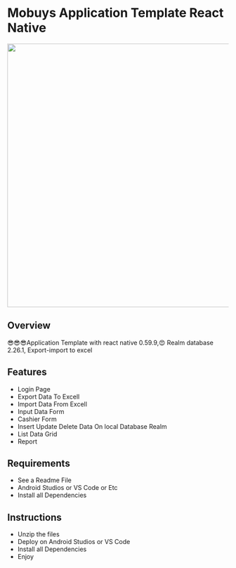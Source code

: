 # Mobuys Application Template React Native

<p><img src="https://www.codester.com/static/uploads/items/000/013/13702/preview-xl.jpg" alt="" width="600px" height="auto" /></p>

<div class="row">
<div class="col-lg-12">
<div class="panel b-a">
<div class="panel-heading bg-white-only b-light b-b font-bold ">
<h2 class="h4 font-bold ">Overview</h2>
</div>
<div class="panel-body item-description text-md text-wordbreak">
<p>😎😎😎Application Template with react native 0.59.9,😍 Realm database 2.26.1, Export-import to excel</p>
</div>
</div>
</div>
</div>
<div class="row">
<div class="col-lg-12">
<div class="panel b-a">
<div class="panel-heading bg-white-only b-light b-b font-bold ">
<h2 class="h4 font-bold">Features</h2>
</div>
<div class="panel-body item-description text-md text-wordbreak">
<ul>
<li>Login Page</li>
<li>Export Data To Excell</li>
<li>Import Data From Excell</li>
<li>Input Data Form</li>
<li>Cashier Form</li>
<li>Insert Update Delete Data On local Database Realm</li>
<li>List Data Grid</li>
<li>Report</li>
</ul>
</div>
</div>
</div>
</div>
<div class="row">
<div class="col-lg-12">
<div class="panel b-a">
<div class="panel-heading bg-white-only b-light b-b font-bold ">
<h2 class="h4 font-bold">Requirements</h2>
</div>
<div class="panel-body item-description text-md text-wordbreak">
<ul>
<li>See a Readme File</li>
<li>Android Studios or VS Code or Etc</li>
<li>Install all Dependencies</li>
</ul>
</div>
</div>
</div>
</div>
<div class="row">
<div class="col-lg-12">
<div class="panel b-a">
<div class="panel-heading bg-white-only b-light b-b font-bold  ">
<h2 class="h4 font-bold">Instructions</h2>
</div>
<div class="panel-body item-description text-md text-wordbreak">
<ul>
<li>Unzip the files</li>
<li>Deploy on&nbsp;Android Studios or VS Code</li>
<li>Install all Dependencies</li>
<li>Enjoy</li>
</ul>
</div>
</div>
</div>
</div>
